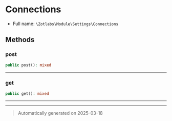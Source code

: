 
# Connections





* Full name: `\Zotlabs\Module\Settings\Connections`




## Methods


### post



```php
public post(): mixed
```












***

### get



```php
public get(): mixed
```












***


***
> Automatically generated on 2025-03-18
